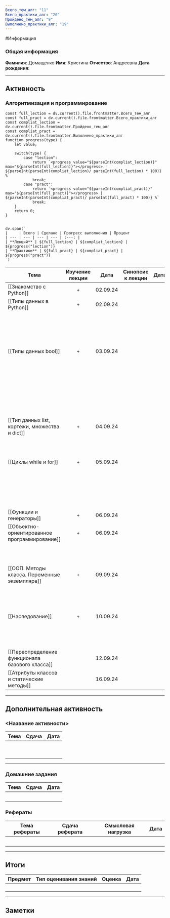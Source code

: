 ```yaml
---
Всего_тем_алг: "11"
Всего_практики_алг: "20"
Пройдено_тем_алг: "9"
Выполнено_практики_алг: "19"
---
```

#Информация
### Общая информация

**Фамилия**: Домащенко
**Имя**: Кристина
**Отчество**: Андреевна
**Дата рождения**: 

---
## Активность
### Алгоритмизация и программирование

```dataviewjs
const full_lection = dv.current().file.frontmatter.Всего_тем_алг
const full_pract = dv.current().file.frontmatter.Всего_практики_алг
const compliat_lection = dv.current().file.frontmatter.Пройдено_тем_алг
const compliat_pract = dv.current().file.frontmatter.Выполнено_практики_алг
function progress(type) {
    let value;
    
    switch(type) {
        case "lection": 
			return `<progress value="${parseInt(compliat_lection)}" max="${parseInt(full_lection)}"></progress> | ${parseInt(parseInt(compliat_lection)/ parseInt(full_lection) * 100)} %`
            break;
        case "pract":
			return `<progress value="${parseInt(compliat_pract)}" max="${parseInt(full_pract)}"></progress> | ${parseInt(parseInt(compliat_pract)/ parseInt(full_pract) * 100)} %`
            break;
    }
    return 0;
}


dv.span(`
|     | Всего | Сделано | Прогресс выполнения | Процент 
| --- | --- | --- | --- | :---: |
| **Лекций** | ${full_lection} | ${compliat_lection} | ${progress("lection")}
| **Практики** | ${full_pract} | ${compliat_pract} | ${progress("pract")}
`)
```

| Тема                                            | Изучение лекции | Дата     | Синопсис к лекции | Дата |                            Практика                            | Дата     |
| ----------------------------------------------- | :-------------: | -------- | :---------------: | ---- | :------------------------------------------------------------: | -------- |
| [[Знакомство с Python]]                         |        +        | 02.09.24 |                   |      |                    [[Задание. Калькулятор]]                    | 02.09.24 |
| [[Типы данных в Python]]                        |        +        | 02.09.24 |                   |      |                   [[Задание. Запись строк]]                    | 02.09.24 |
|                                                 |                 |          |                   |      |                   [[Задание. Вывод строки]]                    | 13.09.24 |
|                                                 |                 |          |                   |      |                [[Задание. Работа со строками]]                 | 13.09.24 |
| [[Типы данных bool]]                            |        +        | 03.09.24 |                   |      |              [[Задание. Условная конструкция if]]              | 13.09.24 |
|                                                 |                 |          |                   |      | [[Задание. Условная конструкция if с дополнительными блоками]] | 13.09.24 |
|                                                 |                 |          |                   |      |                [[Задание. Тернарные операторы]]                | 03.04.24 |
| [[Тип данных list, кортежи, множества и dict]]  |        +        | 04.09.24 |                   |      |                   [[Задание. Методы списка]]                   | 13.09.24 |
|                                                 |                 |          |                   |      |                      [[Задание. Словари]]                      | 13.09.24 |
| [[Циклы while и for]]                           |        +        | 05.09.24 |                   |      |                [[Задание. Квадрат целых чисел]]                | 13.09.24 |
|                                                 |                 |          |                   |      |                     [[Задание. Цикл for]]                      | 13.09.24 |
|                                                 |                 |          |                   |      |               [[Задание. Сумма квадратов чисел]]               | 13.09.24 |
| [[Функции и генераторы]]                        |        +        | 06.09.24 |                   |      |                  [[Задание. Первая функция]]                   | 13.09.24 |
| [[Объектно-ориентированное программирование]]   |        +        | 06.09.24 |                   |      |              [[Задание. Создание первого класса]]              | 13.09.24 |
|                                                 |                 |          |                   |      |                [[Задание. Создание класса ООП]]                | 13.09.24 |
| [[ООП. Методы класса. Переменные экземпляра]]   |        +        | 09.09.24 |                   |      |             [[Задание. Улучшение первого класса]]              | 13.09.24 |
|                                                 |                 |          |                   |      |                 [[Задание. Интернет-магазин]]                  | 13.09.24 |
| [[Наследование]]                                |        +        | 10.09.24 |                   |      |                [[Задание. Наследование класса]]                | 10.09.24 |
|                                                 |                 |          |                   |      |            [[Задание. Множественное наследование]]             | 11.09.24 |
| [[Переопределение функционала базового класса]] |                 | 12.09.24 |                   |      |              [[Задание. Переопределение класса]]               |          |
| [[Атрибуты классов и статические методы]]       |                 | 16.09.24 |                   |      |                                                                |          |

---
## Дополнительная активность

### <Название активности>

| Тема | Сдача | Дата |
| ---- | :---: | :--: |
|      |       |      |
|      |       |      |
|      |       |      |
|      |       |      |
|      |       |      |
|      |       |      |
|      |       |      |
|      |       |      |
|      |       |      |

---
### Домашние задания 

| Тема | Сдача | Дата |
| ---- | :---: | ---- |
|      |       |      |
|      |       |      |
|      |       |      |
|      |       |      |
|      |       |      |

### Рефераты

| Тема рефераты | Сдача реферата | Смысловая нагрузка | Дата |
| ------------- | :------------: | :----------------: | :--: |
|               |                |                    |      |
|               |                |                    |      |
|               |                |                    |      |
|               |                |                    |      |
|               |                |                    |      |

---
## Итоги

| Предмет | Тип оценивания знаний | Оценка | Дата |
| ------- | :-------------------: | :----: | :--: |
|         |                       |        |      |
|         |                       |        |      |
|         |                       |        |      |
|         |                       |        |      |

---
## Заметки